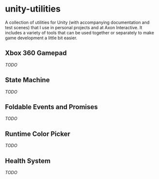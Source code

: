unity-utilities
===============

A collection of utilities for Unity (with accompanying documentation and test scenes) that I use in personal projects and at Axon Interactive. It includes a variety of tools that can be used together or separately to make game development a little bit easier.

## Xbox 360 Gamepad

*TODO*

## State Machine

*TODO*

## Foldable Events and Promises

*TODO*

## Runtime Color Picker

*TODO*

## Health System

*TODO*
